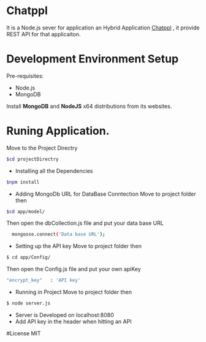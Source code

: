 # Chatppl
It is a Node.js sever for application an Hybrid Application [Chatppl]( https://github.com/khanani92/Chatppl/) , it provide REST API for that applicaiton. 
# Development Environment Setup

 Pre-requisites:
 -  Node.js
 - MongoDB

Install **MongoDB**  and  **NodeJS** x64 distributions from its websites.

# Runing Application.
 
Move to the Project Directry

```bash
$cd projectDirectry
```

- Installing all the Dependencies 
 
```bash
$npm install
```

- Adding MongoDb URL for DataBase Conntection
Move to project folder then
```bash
$cd app/model/
```
Then open the dbCollection.js file and put your data base URL 
```bash
  mongoose.connect('Data base URL');
```
-	Setting up the API key
Move to project folder then
```bash
$ cd app/Config/ 
```
Then open the Config.js file and put your own apiKey
```bash
"encrypt_key"   : 'API key'
```
- Running in Project
Move to project folder then
```bash
$ node server.js
```
 - Server is Developed on localhost:8080
 - Add API key in the header when hitting an API

#License
MIT
